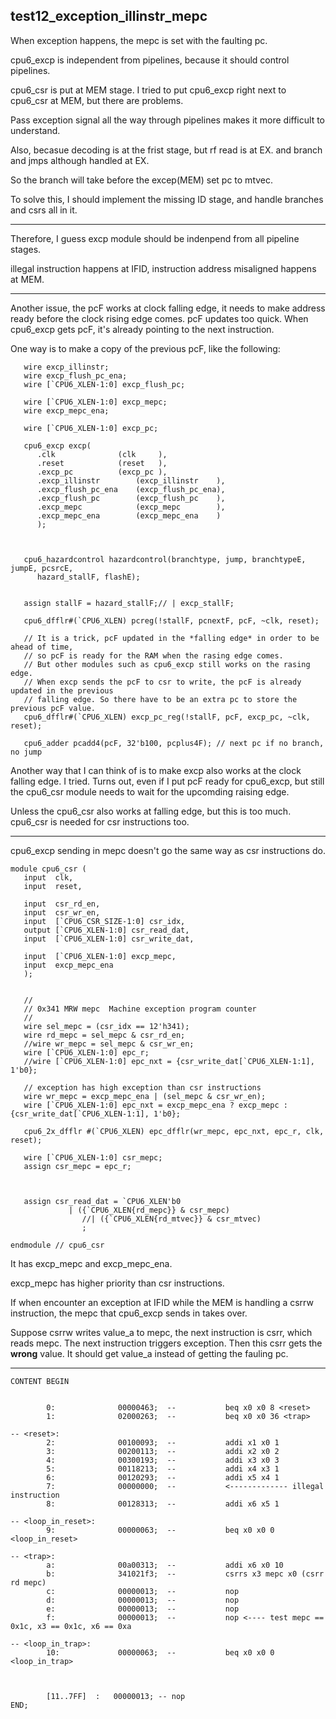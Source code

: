 ## test12_exception_illinstr_mepc

When exception happens, the mepc is set with the faulting pc.

cpu6_excp is independent from pipelines, because it should control pipelines.

cpu6_csr is put at MEM stage. I tried to put cpu6_excp right next to cpu6_csr at MEM, but there are problems.

Pass exception signal all the way through pipelines makes it more difficult to understand.

Also, becasue decoding is at the frist stage, but rf read is at EX. and branch and jmps although handled at EX.

So the branch will take before the excep(MEM) set pc to mtvec.

To solve this, I should implement the missing ID stage, and handle branches and csrs all in it. 


-----------------------------------

Therefore, I guess excp module should be indenpend from all pipeline stages.

illegal instruction happens at IFID, instruction address misaligned happens at MEM.

------------------------------------

Another issue, the pcF works at clock falling edge, it needs to make address ready before the clock rising edge comes.
pcF updates too quick. When cpu6_excp gets pcF, it's already pointing to the next instruction.

One way is to make a copy of the previous pcF, like the following:

````````````
   wire excp_illinstr;
   wire excp_flush_pc_ena;
   wire [`CPU6_XLEN-1:0] excp_flush_pc;

   wire [`CPU6_XLEN-1:0] excp_mepc;
   wire excp_mepc_ena;

   wire [`CPU6_XLEN-1:0] excp_pc;

   cpu6_excp excp(
      .clk              (clk     ),
      .reset            (reset   ),
      .excp_pc          (excp_pc ),
      .excp_illinstr        (excp_illinstr    ),
      .excp_flush_pc_ena    (excp_flush_pc_ena),
      .excp_flush_pc        (excp_flush_pc    ),
      .excp_mepc            (excp_mepc        ),
      .excp_mepc_ena        (excp_mepc_ena    )
      );
       

   
   cpu6_hazardcontrol hazardcontrol(branchtype, jump, branchtypeE, jumpE, pcsrcE,
      hazard_stallF, flashE);


   assign stallF = hazard_stallF;// | excp_stallF;
   
   cpu6_dfflr#(`CPU6_XLEN) pcreg(!stallF, pcnextF, pcF, ~clk, reset);
   
   // It is a trick, pcF updated in the *falling edge* in order to be ahead of time,
   // so pcF is ready for the RAM when the rasing edge comes.
   // But other modules such as cpu6_excp still works on the rasing edge.
   // When excp sends the pcF to csr to write, the pcF is already updated in the previous
   // falling edge. So there have to be an extra pc to store the previous pcF value. 
   cpu6_dfflr#(`CPU6_XLEN) excp_pc_reg(!stallF, pcF, excp_pc, ~clk, reset);
   
   cpu6_adder pcadd4(pcF, 32'b100, pcplus4F); // next pc if no branch, no jump

````````````


Another way that I can think of is to make excp also works at the clock falling edge.
I tried. Turns out, even if I put pcF ready for cpu6_excp, but still the cpu6_csr module needs to wait for the upcomding raising edge.

Unless the cpu6_csr also works at falling edge, but this is too much. cpu6_csr is needed for csr instructions too.

-------------------------------

cpu6_excp sending in mepc doesn't go the same way as csr instructions do.

``````````````
module cpu6_csr (
   input  clk,
   input  reset,

   input  csr_rd_en,
   input  csr_wr_en,
   input  [`CPU6_CSR_SIZE-1:0] csr_idx,
   output [`CPU6_XLEN-1:0] csr_read_dat,
   input  [`CPU6_XLEN-1:0] csr_write_dat,

   input  [`CPU6_XLEN-1:0] excp_mepc,
   input  excp_mepc_ena
   );


   //
   // 0x341 MRW mepc  Machine exception program counter
   //
   wire sel_mepc = (csr_idx == 12'h341);
   wire rd_mepc = sel_mepc & csr_rd_en;
   //wire wr_mepc = sel_mepc & csr_wr_en;
   wire [`CPU6_XLEN-1:0] epc_r;
   //wire [`CPU6_XLEN-1:0] epc_nxt = {csr_write_dat[`CPU6_XLEN-1:1], 1'b0};

   // exception has high exception than csr instructions
   wire wr_mepc = excp_mepc_ena | (sel_mepc & csr_wr_en);
   wire [`CPU6_XLEN-1:0] epc_nxt = excp_mepc_ena ? excp_mepc : {csr_write_dat[`CPU6_XLEN-1:1], 1'b0};

   cpu6_2x_dfflr #(`CPU6_XLEN) epc_dfflr(wr_mepc, epc_nxt, epc_r, clk, reset);
   
   wire [`CPU6_XLEN-1:0] csr_mepc;
   assign csr_mepc = epc_r;

   

   assign csr_read_dat = `CPU6_XLEN'b0
			 | ({`CPU6_XLEN{rd_mepc}} & csr_mepc)
			    //| ({`CPU6_XLEN{rd_mtvec}} & csr_mtvec)
			    ; 

endmodule // cpu6_csr 

``````````````
It has excp_mepc and excp_mepc_ena. 

excp_mepc has higher priority than csr instructions.

If when encounter an exception at IFID while the MEM is handling a csrrw instruction, the mepc that cpu6_excp sends in takes over.

Suppose csrrw writes value_a to mepc, the next instruction is csrr, which reads mepc. The next instruction triggers exception. 
Then this csrr gets the **wrong** value. It should get value_a instead of getting the fauling pc.

-----------------------

`````````````````````````
CONTENT BEGIN


        0:              00000463;  --           beq x0 x0 8 <reset>
        1:              02000263;  --           beq x0 x0 36 <trap>

-- <reset>:
        2:              00100093;  --           addi x1 x0 1
        3:              00200113;  --           addi x2 x0 2
        4:              00300193;  --           addi x3 x0 3
        5:              00118213;  --           addi x4 x3 1
        6:              00120293;  --           addi x5 x4 1
        7:              00000000;  --           <------------- illegal instruction
        8:              00128313;  --           addi x6 x5 1

-- <loop_in_reset>:
        9:              00000063;  --           beq x0 x0 0 <loop_in_reset>

-- <trap>:
        a:              00a00313;  --           addi x6 x0 10
        b:              341021f3;  --           csrrs x3 mepc x0 (csrr rd mepc)
        c:              00000013;  --           nop
        d:              00000013;  --           nop
        e:              00000013;  --           nop
        f:              00000013;  --           nop <---- test mepc == 0x1c, x3 == 0x1c, x6 == 0xa

-- <loop_in_trap>:
        10:             00000063;  --           beq x0 x0 0 <loop_in_trap>



        [11..7FF]  :   00000013; -- nop
END;

`````````````````````````

